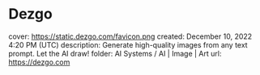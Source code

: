 # Dezgo

cover: https://static.dezgo.com/favicon.png
created: December 10, 2022 4:20 PM (UTC)
description: Generate high-quality images from any text prompt. Let the AI draw!
folder: AI Systems / AI | Image | Art
url: https://dezgo.com